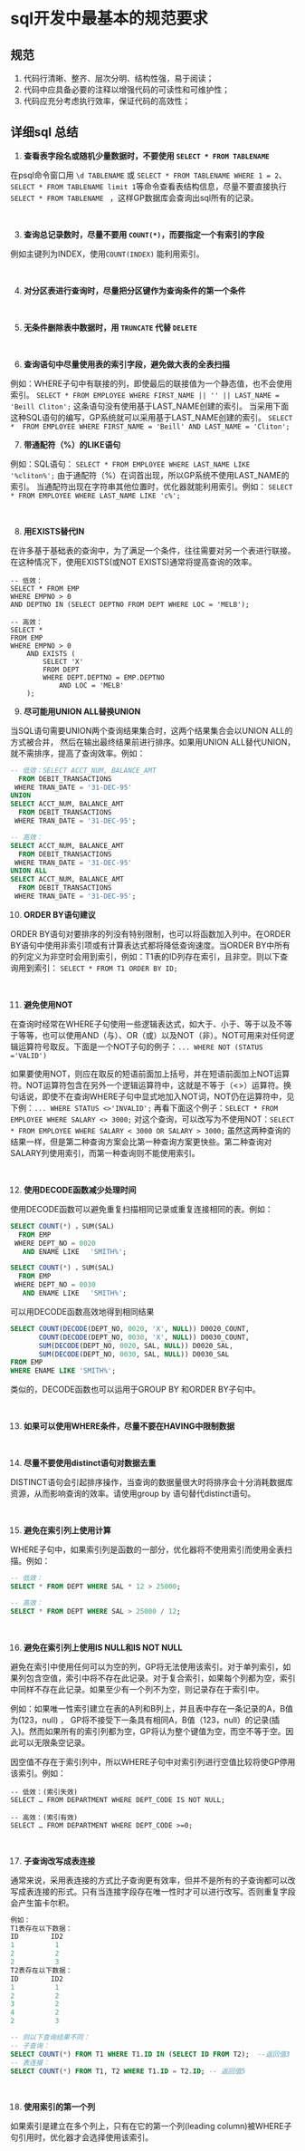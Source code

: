 
# sql开发中最基本的规范要求



## 规范
1. 代码行清晰、整齐、层次分明、结构性强，易于阅读；
2. 代码中应具备必要的注释以增强代码的可读性和可维护性；
3. 代码应充分考虑执行效率，保证代码的高效性；

## 详细sql 总结
1. **查看表字段名或随机少量数据时，不要使用 ` SELECT * FROM TABLENAME `**

 在psql命令窗口用 ` \d TABLENAME ` 或 ` SELECT * FROM TABLENAME WHERE 1 = 2 `、` SELECT * FROM TABLENAME limit 1 `等命令查看表结构信息，尽量不要直接执行 `SELECT * FROM TABLENAME ` ，这样GP数据库会查询出sql所有的记录。

 <br>




3. **查询总记录数时，尽量不要用 ` COUNT(*) `，而要指定一个有索引的字段**

例如主键列为INDEX，使用` COUNT(INDEX) ` 能利用索引。

<br>

4. **对分区表进行查询时，尽量把分区键作为查询条件的第一个条件**

<br>

5. **无条件删除表中数据时，用 ` TRUNCATE ` 代替 ` DELETE `**

<br>

6. **查询语句中尽量使用表的索引字段，避免做大表的全表扫描**

 例如：WHERE子句中有联接的列，即使最后的联接值为一个静态值，也不会使用索引。
 ` SELECT * FROM EMPLOYEE WHERE FIRST_NAME || '' || LAST_NAME = 'Beill Cliton'; `
这条语句没有使用基于LAST_NAME创建的索引。
当采用下面这种SQL语句的编写，GP系统就可以采用基于LAST_NAME创建的索引。
 ` SELECT *  FROM EMPLOYEE WHERE FIRST_NAME = 'Beill' AND LAST_NAME = 'Cliton'; `
<br>

7. **带通配符（%）的LIKE语句**

 例如：SQL语句：
 ` SELECT * FROM EMPLOYEE WHERE LAST_NAME LIKE '%cliton%'; `
 由于通配符（%）在词首出现，所以GP系统不使用LAST_NAME的索引。
 当通配符出现在字符串其他位置时，优化器就能利用索引。例如：
  ` SELECT * FROM EMPLOYEE WHERE LAST_NAME LIKE 'c%'; `

<br>

8. **用EXISTS替代IN**

 在许多基于基础表的查询中，为了满足一个条件，往往需要对另一个表进行联接。在这种情况下，使用EXISTS(或NOT EXISTS)通常将提高查询的效率。
```
-- 低效：
SELECT * FROM EMP
WHERE EMPNO > 0  
AND DEPTNO IN (SELECT DEPTNO FROM DEPT WHERE LOC = 'MELB');

-- 高效：
SELECT *
FROM EMP
WHERE EMPNO > 0
	AND EXISTS (
		SELECT 'X'
		FROM DEPT
		WHERE DEPT.DEPTNO = EMP.DEPTNO
			AND LOC = 'MELB'
	);
```
9. **尽可能用UNION ALL替换UNION**

当SQL语句需要UNION两个查询结果集合时，这两个结果集合会以UNION ALL的方式被合并， 然后在输出最终结果前进行排序。如果用UNION ALL替代UNION，就不需排序，提高了查询效率。例如：

```sql
-- 低效：SELECT ACCT_NUM, BALANCE_AMT
  FROM DEBIT_TRANSACTIONS
 WHERE TRAN_DATE = '31-DEC-95'
UNION
SELECT ACCT_NUM, BALANCE_AMT
  FROM DEBIT_TRANSACTIONS
 WHERE TRAN_DATE = '31-DEC-95';

-- 高效：
SELECT ACCT_NUM, BALANCE_AMT
  FROM DEBIT_TRANSACTIONS
 WHERE TRAN_DATE = '31-DEC-95'
UNION ALL
SELECT ACCT_NUM, BALANCE_AMT
  FROM DEBIT_TRANSACTIONS
 WHERE TRAN_DATE = '31-DEC-95';
```
10. **ORDER BY语句建议**

ORDER BY语句对要排序的列没有特别限制，也可以将函数加入列中。在ORDER BY语句中使用非索引项或有计算表达式都将降低查询速度。当ORDER BY中所有的列定义为非空时会用到索引，例如：T1表的ID列存在索引，且非空。则以下查询用到索引： ` SELECT * FROM T1 ORDER BY ID; `

<br>

11. **避免使用NOT**

在查询时经常在WHERE子句使用一些逻辑表达式，如大于、小于、等于以及不等于等等，也可以使用AND（与）、OR（或）以及NOT（非）。NOT可用来对任何逻辑运算符号取反。下面是一个NOT子句的例子：` ... WHERE NOT (STATUS ='VALID') `

如果要使用NOT，则应在取反的短语前面加上括号，并在短语前面加上NOT运算符。NOT运算符包含在另外一个逻辑运算符中，这就是不等于（<>）运算符。换句话说，即使不在查询WHERE子句中显式地加入NOT词，NOT仍在运算符中，见下例：` ... WHERE STATUS <>'INVALID'; `
再看下面这个例子：` SELECT * FROM EMPLOYEE WHERE SALARY <> 3000; `
对这个查询，可以改写为不使用NOT：` SELECT * FROM EMPLOYEE WHERE SALARY < 3000 OR SALARY > 3000; `
虽然这两种查询的结果一样，但是第二种查询方案会比第一种查询方案更快些。第二种查询对SALARY列使用索引，而第一种查询则不能使用索引。

<br>

12. **使用DECODE函数减少处理时间**

使用DECODE函数可以避免重复扫描相同记录或重复连接相同的表。例如：
```sql
SELECT COUNT(*) ，SUM(SAL)
  FROM EMP
 WHERE DEPT_NO = 0020
   AND ENAME LIKE　 'SMITH%';

SELECT COUNT(*) ，SUM(SAL)
  FROM EMP
 WHERE DEPT_NO = 0030
   AND ENAME LIKE　 'SMITH%';
```
可以用DECODE函数高效地得到相同结果

```sql
SELECT COUNT(DECODE(DEPT_NO, 0020, 'X', NULL)) D0020_COUNT,
       COUNT(DECODE(DEPT_NO, 0030, 'X', NULL)) D0030_COUNT,
       SUM(DECODE(DEPT_NO, 0020, SAL, NULL)) D0020_SAL,
       SUM(DECODE(DEPT_NO, 0030, SAL, NULL)) D0030_SAL
FROM EMP
WHERE ENAME LIKE 'SMITH%';
```
类似的，DECODE函数也可以运用于GROUP BY 和ORDER BY子句中。

<br>

13. **如果可以使用WHERE条件，尽量不要在HAVING中限制数据**
<br>

14. **尽量不要使用distinct语句对数据去重**

 DISTINCT语句会引起排序操作，当查询的数据量很大时将排序会十分消耗数据库资源，从而影响查询的效率。请使用group by 语句替代distinct语句。

<br>

15. **避免在索引列上使用计算**

WHERE子句中，如果索引列是函数的一部分，优化器将不使用索引而使用全表扫描。例如：
```sql
-- 低效：
SELECT * FROM DEPT WHERE SAL * 12 > 25000;

-- 高效：
SELECT * FROM DEPT WHERE SAL > 25000 / 12;
```
<br>

16. **避免在索引列上使用IS NULL和IS NOT NULL**

避免在索引中使用任何可以为空的列，GP将无法使用该索引。对于单列索引，如果列包含空值，索引中将不存在此记录。对于复合索引，如果每个列都为空，索引中同样不存在此记录。如果至少有一个列不为空，则记录存在于索引中。

例如：如果唯一性索引建立在表的A列和B列上，并且表中存在一条记录的A，B值为(123，null) ， GP将不接受下一条具有相同A，B值（123，null）的记录(插入)。然而如果所有的索引列都为空，GP将认为整个键值为空，而空不等于空。因此可以无限条空记录。

因空值不存在于索引列中，所以WHERE子句中对索引列进行空值比较将使GP停用该索引。例如：
```
-- 低效：(索引失效)
SELECT … FROM DEPARTMENT WHERE DEPT_CODE IS NOT NULL;

-- 高效：(索引有效)
SELECT … FROM DEPARTMENT WHERE DEPT_CODE >=0;
```

<br>

17. **子查询改写成表连接**

通常来说，采用表连接的方式比子查询更有效率，但并不是所有的子查询都可以改写成表连接的形式。只有当连接字段存在唯一性时才可以进行改写。否则重复字段会产生笛卡尔积。
```sql
例如：
T1表存在以下数据：
ID        ID2
1          1
2          2
2          3
T2表存在以下数据：
ID        ID2
1          1
2          2
3          2
4          2
2          3

-- 则以下查询结果不同：
-- 子查询：
SELECT COUNT(*) FROM T1 WHERE T1.ID IN (SELECT ID FROM T2);  --返回值3
-- 表连接：
SELECT COUNT(*) FROM T1, T2 WHERE T1.ID = T2.ID; -- 返回值5
```
<br>

18. **使用索引的第一个列**

如果索引是建立在多个列上，只有在它的第一个列(leading column)被WHERE子句引用时，优化器才会选择使用该索引。
<br>
